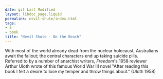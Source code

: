 ```yaml
---
date: git Last Modified
layout: libdoc_page.liquid
permalink: nevil-shute/index.html
tags:
- S
- book
title: "Nevil Shute - On the Beach"
---
```


With most of the world already dead from the nuclear  holocaust, Australians await the fallout; the central characters end up taking  suicide pills.
 
Referred to by a number of anarchist writers, _Freedom_'s  1958 reviewer Arthur Uloth wrote of this famous World War III novel "After  reading this book I felt a desire to lose my temper and throw things about." (Uloth  1958)